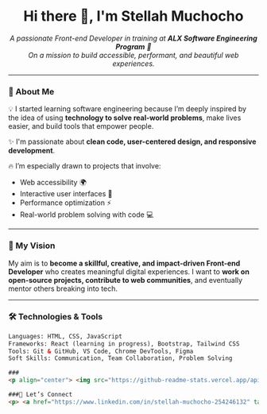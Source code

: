 <h1 align="center">Hi there 👋, I'm Stellah Muchocho</h1>

<p align="center">
  <em>A passionate Front-end Developer in training at <strong>ALX Software Engineering Program</strong> 🚀</em><br>
  <em>On a mission to build accessible, performant, and beautiful web experiences.</em>
</p>

---

### 🌟 About Me

💡 I started learning software engineering because I’m deeply inspired by the idea of using **technology to solve real-world problems**, make lives easier, and build tools that empower people.  

✨ I'm passionate about **clean code, user-centered design, and responsive development**.  

🔥 I’m especially drawn to projects that involve:
- Web accessibility 🌍
- Interactive user interfaces 🎨
- Performance optimization ⚡
- Real-world problem solving with code 💻

---

### 🎯 My Vision

My aim is to **become a skillful, creative, and impact-driven Front-end Developer** who creates meaningful digital experiences. I want to **work on open-source projects, contribute to web communities**, and eventually mentor others breaking into tech.

---

### 🛠️ Technologies & Tools

```html
Languages: HTML, CSS, JavaScript  
Frameworks: React (learning in progress), Bootstrap, Tailwind CSS  
Tools: Git & GitHub, VS Code, Chrome DevTools, Figma  
Soft Skills: Communication, Team Collaboration, Problem Solving

###
<p align="center"> <img src="https://github-readme-stats.vercel.app/api?username=berrymuchocho&show_icons=true&theme=radical" alt="GitHub Stats" /> <br> <img src="https://github-readme-streak-stats.herokuapp.com/?user=berrymuchocho&theme=radical" alt="GitHub Streak" /> </p>

###🤝 Let’s Connect
<p> <a href="https://www.linkedin.com/in/stellah-muchocho-254246132" target="_blank">LinkedIn</a> • <a href="mailto:muchocho13@gmail.com">Email</a> • <a href="https://twitter.com/BerryMuchocho" target="_blank">X</a> </p>
